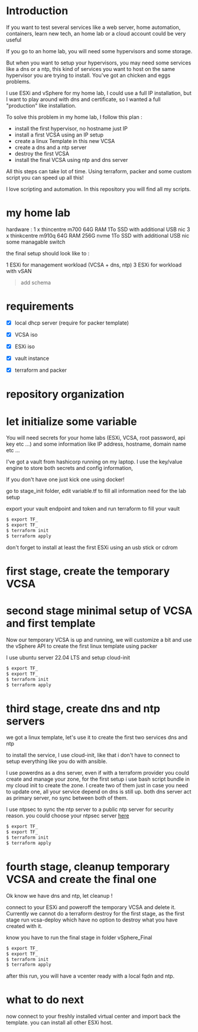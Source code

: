# Introduction
 
 If you want to test several services like a web server, home automation, containers, learn new tech, an home lab or a cloud account could be very useful

 If you go to an home lab, you will need some hypervisors and some storage.

 But when you want to setup your hypervisors, you may need some services like a dns or a ntp, this kind of services you want to host on the same hypervisor you are trying to install. You've got an chicken and eggs problems.

 I use ESXi and vSphere for my home lab, I could use a full IP installation, but I want to play around with dns and certificate, so I wanted a full "production" like installation.

 To solve this problem in my home lab, I follow this plan :

 - install the first hypervisor, no hostname just IP
 - install a first VCSA using an IP setup
 - create a linux Template in this new VCSA
 - create a dns and a ntp server
 - destroy the first VCSA
 - install the final VCSA using ntp and dns server

All this steps can take lot of time. Using terraform, packer and some custom script you can speed up all this!

I love scripting and automation. In this repository you will find all my scripts.

# my home lab

hardware :
1 x thincentre m700 64G RAM 1To SSD with additional USB nic
3 x thinkcentre m910q 64G RAM 256G nvme 1To SSD with additional USB nic
some managable switch

the final setup should look like to :

1 ESXi for management workload (VCSA + dns, ntp)
3 ESXi for workload with vSAN

> add schema

# requirements

- [x] local dhcp server (require for packer template)
- [x] VCSA iso
- [x] ESXi iso
- [x] vault instance
- [x] terraform and packer


# repository organization



# let initialize some variable

You will need secrets for your home labs (ESXi, VCSA, root password, api key etc ...) and some information like IP address, hostname, domain name etc ...

I've got a vault from hashicorp running on my laptop. I use the key/value engine to store both secrets and config information, 

If you don't have one just kick one using docker!

go to stage_init folder, edit variable.tf to fill all information need for the lab setup

export your vault endpoint and token and run terraform to fill your vault

```sh
$ export TF_
$ export TF_
$ terraform init
$ terraform apply
```

don't forget to install at least the first ESXi using an usb stick or cdrom

# first stage, create the temporary VCSA

# second stage minimal setup of VCSA and first template


Now our temporary VCSA is up and running, we will customize a bit and use the vSphere API to create the first linux template using packer

I use ubuntu server 22.04 LTS and setup cloud-init

```sh
$ export TF_
$ export TF_
$ terraform init
$ terraform apply
```

# third stage, create dns and ntp servers

we got a linux template, let's use it to create the first two services dns and ntp

to install the service, I use cloud-init, like that i don't have to connect to setup everything like you do with ansible.

I use powerdns as a dns server, even if with a terraform provider you could create and manage your zone, for the first setup i use bash script bundle in my cloud init to create the zone. I create two of them just in case you need to update one, all your service depend on dns is still up. both dns server act as primary server, no sync between both of them.

I use ntpsec to sync the ntp server to a public ntp server for security reason. you could choose your ntpsec server [here][ntplist]

```sh
$ export TF_
$ export TF_
$ terraform init
$ terraform apply
```

# fourth stage, cleanup temporary VCSA and create the final one

Ok know we have dns and ntp, let cleanup !

connect to your ESXi and poweroff the temporary VCSA and delete it. Currently we cannot do a terraform destroy for the first stage, as the first stage run vcsa-deploy which have no option to destroy what you have created with it.


know you have to run the final stage in folder vSphere_Final

```sh
$ export TF_
$ export TF_
$ terraform init
$ terraform apply
```

after this run, you will have a vcenter ready with a local fqdn and ntp.

# what to do next

now connect to your freshly installed virtual center and import back the template.
you can install all other ESXi host.







[ntplist]: https://netfuture.ch/2021/12/transparent-trustworthy-time-with-ntp-and-nts/#server-list